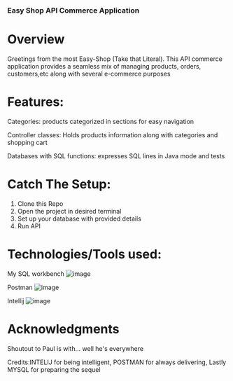 ### Easy Shop API Commerce Application

# Overview
Greetings from the most Easy-Shop (Take that Literal). This API commerce application provides a seamless mix of managing products, orders, customers,etc along with several e-commerce purposes

# Features:
Categories: products categorized in sections for easy navigation

Controller classes: Holds products information along with categories and shopping cart

Databases with SQL functions: expresses SQL lines in Java mode and tests

# Catch The Setup:
1. Clone this Repo
2. Open the project in desired terminal
3. Set up your database with provided details
4. Run API

# Technologies/Tools used:
My SQL workbench
![image](https://github.com/Lizata/EasyShop/assets/147072859/20adf3eb-3402-45c8-bf96-c9ec51a2b1e3)

Postman
![image](https://github.com/Lizata/EasyShop/assets/147072859/d86b22c7-d9ee-404c-9c68-1288d9bda7f6)

Intellij
![image](https://github.com/Lizata/EasyShop/assets/147072859/b4dca363-01d7-4493-b0ae-fe2967f9298d)

# Acknowledgments
Shoutout to Paul is with... well he's everywhere

Credits:INTELIJ for being intelligent, POSTMAN for always delivering, Lastly MYSQL for preparing the sequel
